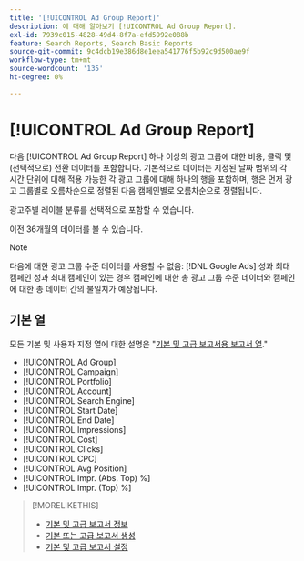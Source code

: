 ```yaml
---
title: '[!UICONTROL Ad Group Report]'
description: 에 대해 알아보기 [!UICONTROL Ad Group Report].
exl-id: 7939c015-4828-49d4-8f7a-efd5992e088b
feature: Search Reports, Search Basic Reports
source-git-commit: 9c4dcb19e386d8e1eea541776f5b92c9d500ae9f
workflow-type: tm+mt
source-wordcount: '135'
ht-degree: 0%

---
```


# [!UICONTROL Ad Group Report]

다음 [!UICONTROL Ad Group Report] 하나 이상의 광고 그룹에 대한 비용, 클릭 및 (선택적으로) 전환 데이터를 포함합니다. 기본적으로 데이터는 지정된 날짜 범위의 각 시간 단위에 대해 적용 가능한 각 광고 그룹에 대해 하나의 행을 포함하며, 행은 먼저 광고 그룹별로 오름차순으로 정렬된 다음 캠페인별로 오름차순으로 정렬됩니다.

광고주별 레이블 분류를 선택적으로 포함할 수 있습니다.

이전 36개월의 데이터를 볼 수 있습니다.

>[!NOTE]
>
>다음에 대한 광고 그룹 수준 데이터를 사용할 수 없음: [!DNL Google Ads] 성과 최대 캠페인 성과 최대 캠페인이 있는 경우 캠페인에 대한 총 광고 그룹 수준 데이터와 캠페인에 대한 총 데이터 간의 불일치가 예상됩니다.

## 기본 열

모든 기본 및 사용자 지정 열에 대한 설명은 &quot;[기본 및 고급 보고서용 보고서 열](basic-advanced-report-columns.md).&quot;

* [!UICONTROL Ad Group]
* [!UICONTROL Campaign]
* [!UICONTROL Portfolio]
* [!UICONTROL Account]
* [!UICONTROL Search Engine]
* [!UICONTROL Start Date]
* [!UICONTROL End Date]
* [!UICONTROL Impressions]
* [!UICONTROL Cost]
* [!UICONTROL Clicks]
* [!UICONTROL CPC]
* [!UICONTROL Avg Position]
* [!UICONTROL Impr. (Abs. Top) %]
* [!UICONTROL Impr. (Top) %]

>[!MORELIKETHIS]
>
>* [기본 및 고급 보고서 정보](basic-advanced-report-about.md)
>* [기본 또는 고급 보고서 생성](basic-advanced-report-generate.md)
>* [기본 및 고급 보고서 설정](basic-advanced-report-settings.md)

